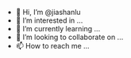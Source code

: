 - 👋 Hi, I’m @jiashanlu
- 👀 I’m interested in ...
- 🌱 I’m currently learning ...
- 💞️ I’m looking to collaborate on ...
- 📫 How to reach me ...

<!---
jiashanlu/jiashanlu is a ✨ special ✨ repository because its `README.md` (this file) appears on your GitHub profile.
You can click the Preview link to take a look at your changes.
--->
